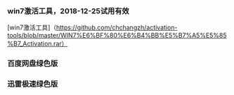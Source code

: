 ### win7激活工具，2018-12-25试用有效
[win7激活工具]（https://github.com/chchangzh/activation-tools/blob/master/WIN7%E6%BF%80%E6%B4%BB%E5%B7%A5%E5%85%B7_Activation.rar）

### 百度网盘绿色版
[]()

### 迅雷极速绿色版
[]()
